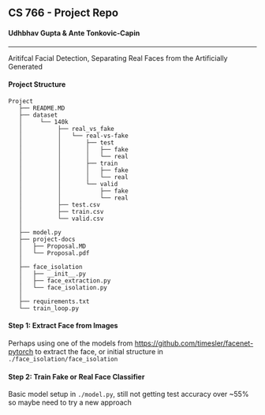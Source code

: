 ## CS 766 - Project Repo
#### Udhbhav Gupta & Ante Tonkovic-Capin

---

Aritifcal Facial Detection, Separating Real Faces from the Artificially Generated 

#### Project Structure

```shell
Project
   ├── README.MD
   ├── dataset
   │     └── 140k
   │          ├── real_vs_fake
   │          │   └── real-vs-fake
   │          │       ├── test
   │          │       │   ├── fake
   │          │       │   └── real
   │          │       ├── train
   │          │       │   ├── fake
   │          │       │   └── real
   │          │       └── valid
   │          │           ├── fake
   │          │           └── real
   │          ├── test.csv
   │          ├── train.csv
   │          └── valid.csv
   │
   ├── model.py
   ├── project-docs
   │   ├── Proposal.MD
   │   └── Proposal.pdf
   │
   ├── face_isolation
   │   ├── __init__.py
   │   ├── face_extraction.py
   │   └── face_isolation.py
   │
   ├── requirements.txt
   └── train_loop.py
```

#### Step 1: Extract Face from Images
Perhaps using one of the models from https://github.com/timesler/facenet-pytorch to extract the face, or initial structure in `./face_isolation/face_isolation`

#### Step 2: Train Fake or Real Face Classifier
Basic model setup in `./model.py`, still not getting test accuracy over ~55% so maybe need to try a new approach

